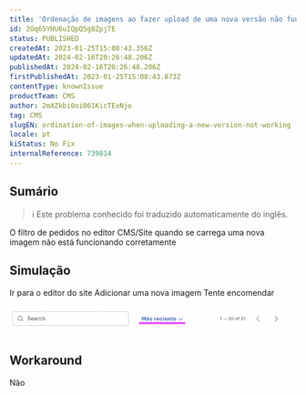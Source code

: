 ```yaml
---
title: 'Ordenação de imagens ao fazer upload de uma nova versão não funcionando'
id: 2Oq65YHU6uIQpQ5g8ZpjTE
status: PUBLISHED
createdAt: 2023-01-25T15:08:43.356Z
updatedAt: 2024-02-16T20:26:48.206Z
publishedAt: 2024-02-16T20:26:48.206Z
firstPublishedAt: 2023-01-25T15:08:43.873Z
contentType: knownIssue
productTeam: CMS
author: 2mXZkbi0oi061KicTExNjo
tag: CMS
slugEN: ordination-of-images-when-uploading-a-new-version-not-working
locale: pt
kiStatus: No Fix
internalReference: 739814
---
```


## Sumário

>ℹ️ Este problema conhecido foi traduzido automaticamente do inglês.


O filtro de pedidos no editor CMS/Site quando se carrega uma nova imagem não está funcionando corretamente


##

## Simulação


Ir para o editor do site
Adicionar uma nova imagem
Tente encomendar

 ![](https://raw.githubusercontent.com/vtexdocs/known-issues/refs/heads/main/docs/pt/known-issues/CMS/ordenacao-de-imagens-ao-fazer-upload-de-uma-nova-versao-nao-funcionando_1.png)


##

## Workaround


Não




